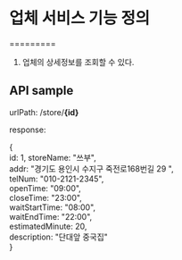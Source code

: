 # 업체 서비스 기능 정의
=========

1. 업체의 상세정보를 조회할 수 있다.

## API sample

urlPath: /store/**{id}**

response:

{  
    id: 1,
    storeName: "쓰부",  
    addr: "경기도 용인시 수지구 죽전로168번길 29 ",  
    telNum: "010-2121-2345",  
    openTime: "09:00",  
    closeTime: "23:00",  
    waitStartTime: "08:00",  
    waitEndTime: "22:00",  
    estimatedMinute: 20,  
    description: "단대앞 중국집"  
}  